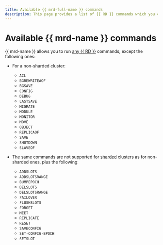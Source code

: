 ```yaml
---
title: Available {{ mrd-full-name }} commands
description: This page provides a list of {{ RD }} commands which you cannot run in a {{ RD }} cluster.
---
```


# Available {{ mrd-name }} commands

{{ mrd-name }} allows you to run [any {{ RD }}](https://valkey.io/commands) commands, except the following ones:

* For a non-sharded cluster:

    - `ACL`
    - `BGREWRITEAOF`
    - `BGSAVE`
    - `CONFIG`
    - `DEBUG`
    - `LASTSAVE`
    - `MIGRATE`
    - `MODULE`
    - `MONITOR`
    - `MOVE`
    - `OBJECT`
    - `REPLICAOF`
    - `SAVE`
    - `SHUTDOWN`
    - `SLAVEOF`

* The same commands are not supported for [sharded](sharding.md) clusters as for non-sharded ones, plus the following:

    - `ADDSLOTS`
    - `ADDSLOTSRANGE`
    - `BUMPEPOCH`
    - `DELSLOTS`
    - `DELSLOTSRANGE`
    - `FAILOVER`
    - `FLUSHSLOTS`
    - `FORGET`
    - `MEET`
    - `REPLICATE`
    - `RESET`
    - `SAVECONFIG`
    - `SET-CONFIG-EPOCH`
    - `SETSLOT`
